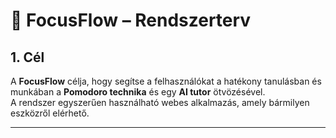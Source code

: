 # 📑 FocusFlow – Rendszerterv

## 1. Cél
A **FocusFlow** célja, hogy segítse a felhasználókat a hatékony tanulásban és munkában a **Pomodoro technika** és egy **AI tutor** ötvözésével.  
A rendszer egyszerűen használható webes alkalmazás, amely bármilyen eszközről elérhető.

---
